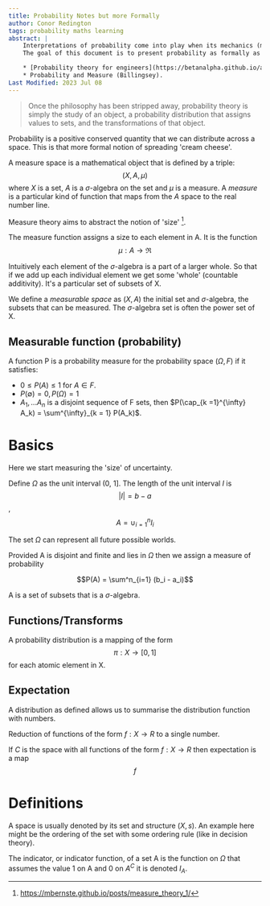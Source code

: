 ```yaml
---
title: Probability Notes but more Formally
author: Conor Redington
tags: probability maths learning
abstract: |
    Interpretations of probability come into play when its mechanics (measure theory) are used to model real situations.
    The goal of this document is to present probability as formally as I can.

    * [Probability theory for engineers](https://betanalpha.github.io/assets/case_studies/probability_theory.html#2_mathematical_logistics)
    * Probability and Measure (Billingsey).
Last Modified: 2023 Jul 08
---
```


> Once the philosophy has been stripped away, probability theory is simply the study of an object, a probability
> distribution that assigns values to sets, and the transformations of that object.

Probability is a positive conserved quantity that we can distribute across a space. This is that more formal notion of
spreading 'cream cheese'.

A measure space is a mathematical object that is defined by a triple:
$$(X, A, \mu)$$ where $X$ is a set, $A$ is a $\sigma$-algebra on the set and $\mu$ is a measure. A _measure_ is a
particular kind of function that maps from the $A$ space to the real number line.

Measure theory aims to abstract the notion of 'size' [^1].

The measure function assigns a size to each element in A. It is the function $$\mu : A \rightarrow \Re $$

Intuitively each element of the $\sigma$-algebra is a part of a larger whole. So that if we add up each individual
element we get some 'whole' (countable additivity). It's a particular set of subsets of X.

We define a _measurable space_ as $(X, A)$ the initial set and $\sigma$-algebra, the subsets that can be measured. The
$\sigma$-algebra set is often the power set of X.

## Measurable function (probability)

A function P is a probability measure for the probability space $(\Omega, F)$ if it satisfies:

* $0 \leq P(A) \leq 1$ for $A \in F$.
* $P(\emptyset) = 0, P(\Omega) = 1$
* $A_1, ... A_n$ is a disjoint sequence of F sets, then $P(\cap_{k =1}^{\infty} A_k) = \sum^{\infty}_{k = 1} P(A_k)$.

# Basics

Here we start measuring the 'size' of uncertainty.

Define $\Omega$ as the unit interval (0, 1]. The length of the unit interval $I$ is $$|I| = b - a$$,
$$A = \cup^n_{i = 1} I_i$$

The set $\Omega$ can represent all future possible worlds.

Provided A is disjoint and finite and lies in $\Omega$ then we assign a measure of probability 

$$P(A) = \sum^n_{i=1} (b_i - a_i)$$

A is a set of subsets that is a $\sigma$-algebra.

## Functions/Transforms

A probability distribution is a mapping of the form $$\pi : X \rightarrow [0, 1]$$ for each atomic element in X.

## Expectation

A distribution as defined allows us to summarise the distribution function with numbers.

Reduction of functions of the form $f: X \rightarrow R$ to a single number. 

If $C$ is the space with all functions of the form $f: X \rightarrow R$ then expectation is a map $$f $$

# Definitions

A space is usually denoted by its set and structure $(X, s)$. An example here might be the ordering of the set with some
ordering rule (like in decision theory).

The indicator, or indicator function, of a set A is the function on $\Omega$ that assumes the value 1 on A and 0 on $A^C$
it is denoted $I_A$.


[^1]: https://mbernste.github.io/posts/measure_theory_1/

